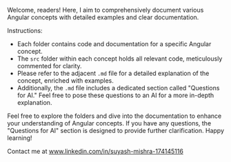 Welcome, readers! Here, I aim to comprehensively document various Angular concepts with detailed examples and clear documentation.

Instructions:

- Each folder contains code and documentation for a specific Angular concept.
- The `src` folder within each concept holds all relevant code, meticulously commented for clarity.
- Please refer to the adjacent `.md` file for a detailed explanation of the concept, enriched with examples.
- Additionally, the `.md` file includes a dedicated section called "Questions for AI." Feel free to pose these questions to an AI for a more in-depth explanation.

Feel free to explore the folders and dive into the documentation to enhance your understanding of Angular concepts. If you have any questions, the "Questions for AI" section is designed to provide further clarification. Happy learning!

Contact me at 
www.linkedin.com/in/suyash-mishra-174145116


